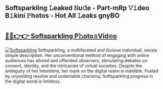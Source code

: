 ## Softsparkling 𝙻eaked 𝙽u𝚍e - Part-mRp 𝚅𝚒deo B𝚒kini 𝙿hotos - Hot All 𝙻eaks gnyBO

# <h2><a href="http://ld0jk21.urlbe.top/?page=Softsparkling">🔗🔗👉👉 Softsparkling P𝚑oto𝚜Vid𝚎o</a></h2>

[![Softsparkling](https://i.imgur.com/eBuTRDB.gif)](http://ld0jk21.urlbe.top/?page=Softsparkling)
Softsparkling, a multifaceted and divisive individual, resists simple description. Her unconventional method of engaging with online audiences has allured and offended observers, stimulating debates on consent, identity, and the intricacies of virtual societies. Despite the ambiguity of her intentions, her mark on the digital realm is indelible. Fueled by unyielding resolve and undeniable charisma, Softsparkling progress in the digital world is limitless.
